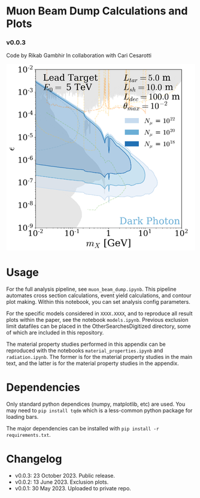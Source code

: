 # Muon Beam Dump Calculations and Plots
### v0.0.3

Code by Rikab Gambhir
In collaboration with Cari Cesarotti

<!-- Image -->
![Example plot](example_image.png)

# Usage

For the full analysis pipeline, see `muon_beam_dump.ipynb`. This pipeline automates cross section calculations, event yield calculations, and contour plot making. Within this notebook, you can set analysis config parameters.

For the specific models considered in `XXXX.XXXX`, and to reproduce all result plots within the paper, see the notebook `models.ipynb`. Previous exclusion limit datafiles can be placed in the OtherSearchesDigitized directory, some of which are included in this repository.


The material property studies performed in this appendix can be reproduced with the notebooks `material_properties.ipynb` and `radiation.ipynb`. The former is for the material property studies in the main text, and the latter is for the material property studies in the appendix.



# Dependencies

Only standard python dependices (numpy, matplotlib, etc) are used. You may need to `pip install tqdm` which is a less-common python package for loading bars.

The major dependencies can be installed with `pip install -r requirements.txt`.


# Changelog
* v0.0.3: 23 October 2023. Public release.
* v0.0.2: 13 June 2023. Exclusion plots.
* v0.0.1: 30 May 2023. Uploaded to private repo.
